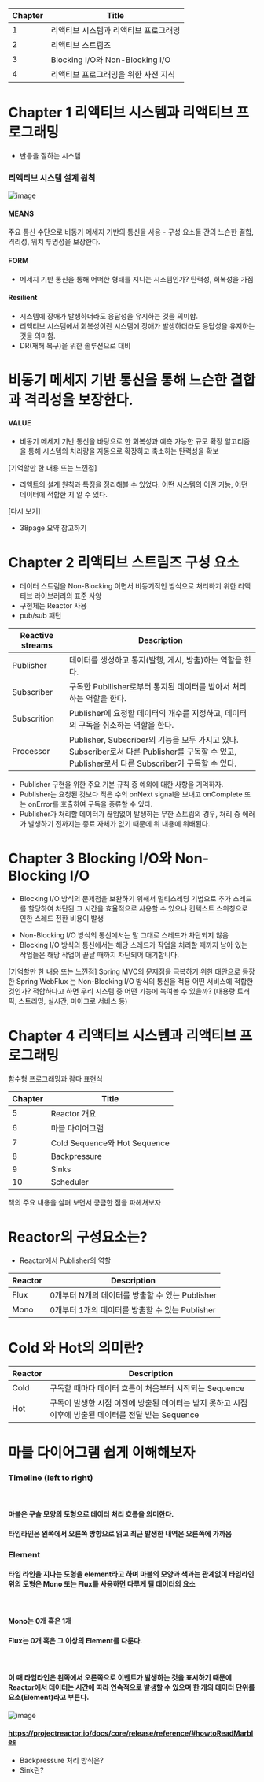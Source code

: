 | Chapter | Title |
| -- | -- |
| 1 | 리액티브 시스템과 리액티브 프로그래밍 |
| 2 | 리액티브 스트림즈 |
| 3 | Blocking I/O와 Non-Blocking I/O |
| 4 | 리액티브 프로그래밍을 위한 사전 지식 |

# Chapter 1 리액티브 시스템과 리액티브 프로그래밍
* 반응을 잘하는 시스템

### 리액티브 시스템 설계 원칙
![image](https://github.com/JAVA-JIKIMI/reactive-programming/assets/7133516/553cb2d8-a106-4ecb-9a45-6e6e7b9b7078)

#### MEANS
주요 통신 수단으로 비동기 메세지 기반의 통신을 사용 - 구성 요소들 간의 느슨한 결합, 격리성, 위치 투명성을 보장한다.

#### FORM 
- 메세지 기반 통신을 통해 어떠한 형태를 지니는 시스템인가? 탄력성, 회복성을 가짐

#### Resilient 
- 시스템에 장애가 발생하더라도 응답성을 유지하는 것을 의미함.
- 리액티브 시스템에서 회복성이란 시스템에 장애가 발생하더라도 응답성을 유지하는 것을 의미함.
- DR(재해 복구)을 위한 솔루션으로 대비

# 비동기 메세지 기반 통신을 통해 느슨한 결합과 격리성을 보장한다.

#### VALUE
- 비동기 메세지 기반 통신을 바탕으로 한 회복성과 예측 가능한 규모 확장 알고리즘을 통해 시스템의 처리량을 자동으로 확장하고 축소하는 탄력성을 확보

[기억할만 한 내용 또는 느낀점]
* 리액트의 설계 원칙과 특징을 정리해볼 수 있었다. 어떤 시스템의 어떤 기능, 어떤 데이터에 적합한 지 알 수 있다. 

[다시 보기]
* 38page 요약 참고하기

   
# Chapter 2 리액티브 스트림즈 구성 요소
- 데이터 스트림을 Non-Blocking 이면서 비동기적인 방식으로 처리하기 위한 리액티브 라이브러리의 표준 사양
- 구현체는 Reactor 사용
- pub/sub 패턴

| Reactive streams | Description |
| -- | -- |
| Publisher | 데이터를 생성하고 통지(발행, 게시, 방출)하는 역할을 한다. |
| Subscriber | 구독한 Publlisher로부터 통지된 데이터를 받아서 처리하는 역할을 한다. |
| Subscrition | Publisher에 요청할 데이터의 개수를 지정하고, 데이터의 구독을 취소하는 역할을 한다. |  
| Processor | Publisher, Subscriber의 기능을 모두 가지고 있다. Subscriber로서 다른 Publisher를 구독할 수 있고, Publisher로서 다른 Subscriber가 구독할 수 있다. |

* Publisher 구현을 위한 주요 기본 규칙 중 예외에 대한 사항을 기억하자.
* Publisher는 요청된 것보다 적은 수의 onNext signal을 보내고 onComplete 또는 onError를 호출하여 구독을 종류할 수 있다. 
* Publisher가 처리할 데이터가 끊임없이 발생하는 무한 스트림의 경우, 처리 중 에러가 발생하기 전까지는 종료 자체가 없기 때문에 위 내용에 위배된다. 


# Chapter 3 Blocking I/O와 Non-Blocking I/O 
* Blocking I/O 방식의 문제점을 보완하기 위해서 멀티스레딩 기법으로 추가 스레드를 할당하여 차단된 그 시간을 효율적으로 사용할 수 있으나 컨텍스트 스위칭으로 인한 스레드 전환 비용이 발생
- Non-Blocking I/O 방식의 통신에서는 말 그대로 스레드가 차단되지 않음
- Blocking I/O 방식의 통신에서는 해당 스레드가 작업을 처리할 때까지 남아 있는 작업들은 해당 작업이 끝날 때까지 차단되어 대기합니다. 

[기억할만 한 내용 또는 느낀점]
Spring MVC의 문제점을 극복하기 위한 대안으로 등장한 Spring WebFlux 는 Non-Blocking I/O 방식의 통신을 적용
어떤 서비스에 적합한 것인가? 적합하다고 하면 우리 시스템 중 어떤 기능에 녹여볼 수 있을까? (대용량 트래픽, 스트리밍, 실시간, 마이크로 서비스 등)

# Chapter 4 리액티브 시스템과 리액티브 프로그래밍
함수형 프로그래밍과 람다 표현식



| Chapter | Title |
| -- | -- |
| 5 | Reactor 개요 |
| 6 | 마블 다이어그램 |
| 7 | Cold Sequence와 Hot Sequence |  
| 8 | Backpressure |
| 9 | Sinks |
| 10 | Scheduler |

책의 주요 내용을 살펴 보면서 궁금한 점을 파헤쳐보자
# Reactor의 구성요소는?
* Reactor에서 Publisher의 역할
  
| Reactor | Description |
| -- | -- |
| Flux |  0개부터 N개의 데이터를 방출할 수 있는 Publisher |
| Mono | 0개부터 1개의 데이터를 방출할 수 있는 Publisher |

# Cold 와 Hot의 의미란?
  
| Reactor | Description |
| -- | -- |
| Cold | 구독할 때마다 데이터 흐름이 처음부터 시작되는 Sequence |
| Hot | 구독이 발생한 시점 이전에 방출된 데이터는 받지 못하고 시점 이후에 방출된 데이터를 전달 받는 Sequence |

# 마블 다이어그램 쉽게 이해해보자 
### Timeline (left to right)
 
#### 마블은 구슬 모양의 도형으로 데이터 처리 흐름을 의미한다.
#### 타임라인은 왼쪽에서 오른쪽 방향으로 읽고 최근 발생한 내역은 오른쪽에 가까움

### Element
#### 타임 라인을 지나는 도형을 element라고 하며 마블의 모양과 색과는 관계없이 타임라인 위의 도형은 Mono 또는 Flux를 사용하면 다루게 될 데이터의 요소
 
#### Mono는 0개 혹은 1개
#### Flux는 0개 혹은 그 이상의 Element를 다룬다. 
 
#### 이 때 타임라인은 왼쪽에서 오른쪽으로 이벤트가 발생하는 것을 표시하기 때문에 Reactor에서 데이터는 시간에 따라 연속적으로 발생할 수 있으며 한 개의 데이터 단위를 요소(Element)라고 부른다. 

![image](https://github.com/JAVA-JIKIMI/reactive-programming/assets/7133516/727271e9-2c87-4c7d-89ff-3e40ecc439de)

#### https://projectreactor.io/docs/core/release/reference/#howtoReadMarbles 

* Backpressure 처리 방식은?
* Sink란?


 
